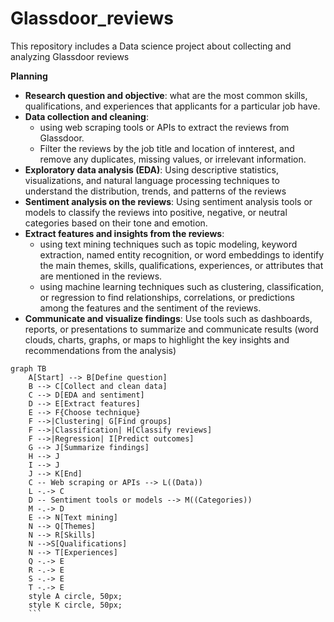 # Glassdoor_reviews
This repository includes a Data science project about collecting and analyzing Glassdoor reviews

**Planning**
- **Research question and objective**: what are the most common skills, qualifications, and experiences that applicants for a particular job have.
- **Data collection and cleaning**: 
    - using web scraping tools or APIs to extract the reviews from Glassdoor.
    - Filter the reviews by the job title and location of innterest, and remove any duplicates, missing values, or irrelevant information.
- **Exploratory data analysis (EDA)**: Using descriptive statistics, visualizations, and natural language processing techniques to understand the distribution, trends, and patterns of the reviews
- **Sentiment analysis on the reviews**: Using sentiment analysis tools or models to classify the reviews into positive, negative, or neutral categories based on their tone and emotion.
- **Extract features and insights from the reviews**: 
    - using text mining techniques such as topic modeling, keyword extraction, named entity recognition, or word embeddings to identify the main themes, skills, qualifications, experiences, or attributes that are mentioned in the reviews. 
    - using machine learning techniques such as clustering, classification, or regression to find relationships, correlations, or predictions among the features and the sentiment of the reviews.
- **Communicate and visualize findings**: Use tools such as dashboards, reports, or presentations to summarize and communicate results (word clouds, charts, graphs, or maps to highlight the key insights and recommendations from the analysis)


```mermaid
graph TB
    A[Start] --> B[Define question]
    B --> C[Collect and clean data]
    C --> D[EDA and sentiment]
    D --> E[Extract features]
    E --> F{Choose technique}
    F -->|Clustering| G[Find groups]
    F -->|Classification| H[Classify reviews]
    F -->|Regression| I[Predict outcomes]
    G --> J[Summarize findings]
    H --> J
    I --> J
    J --> K[End]
    C -- Web scraping or APIs --> L((Data))
    L -.-> C
    D -- Sentiment tools or models --> M((Categories))
    M -.-> D
    E --> N[Text mining]
    N --> Q[Themes]
    N --> R[Skills]
    N -->S[Qualifications]
    N --> T[Experiences]
    Q -.-> E
    R -.-> E
    S -.-> E
    T -.-> E
    style A circle, 50px;
    style K circle, 50px;
    ```
